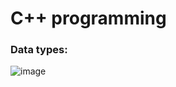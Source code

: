 # C++ programming

### Data types: 
![image](https://github.com/jemma-mg/cpp-pgms/assets/83303483/458a424d-f481-43b9-8c3b-26973320f009)

